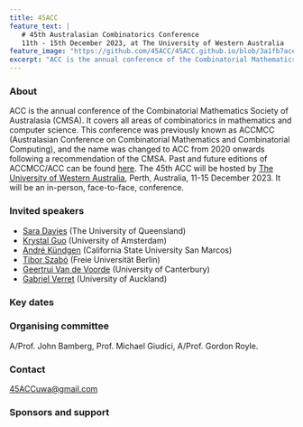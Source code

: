 ```yaml
---
title: 45ACC
feature_text: |
   # 45th Australasian Combinatorics Conference
   11th - 15th December 2023, at The University of Western Australia
feature_image: "https://github.com/45ACC/45ACC.github.io/blob/3a1fb7ace06881c4f331687d2b776f23ae893ec0/winthrop.png"
excerpt: "ACC is the annual conference of the Combinatorial Mathematics Society of Australasia (CMSA). "
---
```


### About

ACC is the annual conference of the Combinatorial Mathematics Society of Australasia (CMSA). It covers all areas of combinatorics in mathematics and computer science. This conference was previously known as ACCMCC (Australasian Conference on Combinatorial Mathematics and Combinatorial Computing), and the name was changed to ACC from 2020 onwards following a recommendation of the CMSA. Past and future editions of ACCMCC/ACC can be found [here](http://combinatorics-australasia.org/conferences.html).
The 45th ACC will be hosted by [The University of Western Australia](https://www.uwa.edu.au), Perth, Australia, 11-15 December 2023. It will be an in-person, face-to-face, conference.


### Invited speakers

- [Sara Davies](https://smp.uq.edu.au/profile/270/sara-davies) (The University of Queensland)
- [Krystal Guo](https://krystalguo.com/) (University of Amsterdam)
- [André Kündgen](https://public.csusm.edu/akundgen/) (California State University San Marcos)
- [Tibor Szabó](https://page.mi.fu-berlin.de/szabo/) (Freie Universität Berlin)
- [Geertrui Van de Voorde](https://www.math.canterbury.ac.nz/~g.voorde/) (University of Canterbury)
- [Gabriel Verret](https://profiles.auckland.ac.nz/g-verret) (University of Auckland)

### Key dates

### Organising committee

A/Prof. John Bamberg, Prof. Michael Giudici, A/Prof. Gordon Royle.

### Contact

[45ACCuwa@gmail.com](mailto:45ACCuwa@gmail.com)

### Sponsors and support
